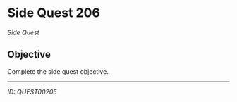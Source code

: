 # Side Quest 206

*Side Quest*

## Objective
Complete the side quest objective.

---
*ID: QUEST00205*